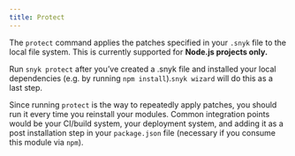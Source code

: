 ```yaml
---
title: Protect
---
```


<p>The <code>protect</code> command applies the patches specified in your <code>.snyk</code> file to the local file system. This is currently supported for <strong>Node.js projects only.</strong></p>
<p>Run <code>snyk protect</code> after you’ve created a .snyk file and installed your local dependencies (e.g. by running <code>npm install</code>).<code>snyk wizard</code> will do this as a last step.</p>

<p>Since running <code>protect</code> is the way to repeatedly apply patches, you should run it every time you reinstall your modules. Common integration points would be your CI/build system, your deployment system, and adding it as a post installation step in your <code>package.json</code> file (necessary if you consume this module via <code>npm</code>).</p>
